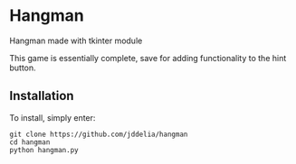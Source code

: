# Hangman
Hangman made with tkinter module

This game is essentially complete, save for adding functionality to the hint button.

## Installation

To install, simply enter:

```
git clone https://github.com/jddelia/hangman
cd hangman
python hangman.py
```

